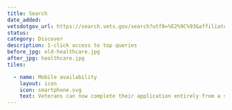```yaml
---
title: Search
date_added:
vetsdotgov_url: https://search.vets.gov/search?utf8=%E2%9C%93&affiliate=vets.gov_search
status:
category: Discover
description: 1-click access to top queries
before_jpg: old-healthcare.jpg
after_jpg: healthcare.jpg
tiles:

  - name: Mobile availability
    layout: icon
    icon: smartphone.svg
    text: Veterans can now complete their application entirely from a smartphone
---
```

